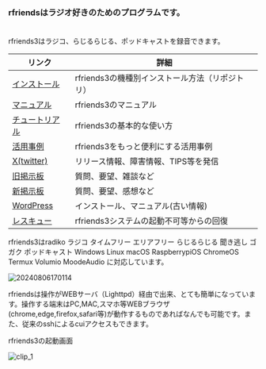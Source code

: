 ### rfriendsはラジオ好きのためのプログラムです。  

　  
rfriends3はラジコ、らじるらじる、ポッドキャストを録音できます。    

  
|リンク|詳細|
|---|---|
|[インストール](https://github.com/rfriends/rfriends/wiki)|rfriends3の機種別インストール方法（リポジトリ）|
|[マニュアル](https://github.com/rfriends/rfriends3/wiki)|rfriends3のマニュアル|
|[チュートリアル](https://github.com/rfriends/rfriends3/wiki/%EF%BC%90%EF%BC%90%EF%BC%8E%E3%83%81%E3%83%A5%E3%83%BC%E3%83%88%E3%83%AA%E3%82%A2%E3%83%AB)|rfriends3の基本的な使い方|
|[活用事例](https://rfriends.hatenablog.com/entry/2024/08/14/113233)|rfriends3をもっと便利にする活用事例|
|[X(twitter)](https://twitter.com/rfriends2017)|リリース情報、障害情報、TIPS等を発信|
|[旧掲示板](http://ceres.s501.xrea.com/wforum/wforum.cgi)|質問、要望、雑談など|
|[新掲示板](https://www3.rocketbbs.com/731/rfriends.html)|質問、要望、感想など|
|[WordPress](http://ceres.s501.xrea.com/wp_rfriends/)|インストール、マニュアル(古い情報)|
|[レスキュー](https://github.com/rfriends/rfriends_rescue/wiki/rfriends3%E3%81%AE%E3%83%AA%E3%82%AB%E3%83%90%E3%83%AA%E6%96%B9%E6%B3%95)|rfriends3システムの起動不可等からの回復|  

    
rfriends3はradiko ラジコ タイムフリー エリアフリー らじるらじる 聞き逃し ゴガク  ポッドキャスト Windows Linux macOS RaspberrypiOS ChromeOS Termux Volumio MoodeAudio に対応しています。  

![20240806170114](https://github.com/user-attachments/assets/2c40c57d-7ae4-4eee-811e-cb6c28f112f0)   
  
rfriendsは操作がWEBサーバ（Lighttpd）経由で出来、とても簡単になっています。操作する端末はPC,MAC,スマホ等WEBブラウザ(chrome,edge,firefox,safari等)が動作するものであればなんでも可能です。また、従来のsshによるcuiアクセスもできます。
  
  
rfriends3の起動画面
   
![clip_1](https://github.com/user-attachments/assets/a2d43d2e-b8a6-43c5-b948-ef5290629477)
